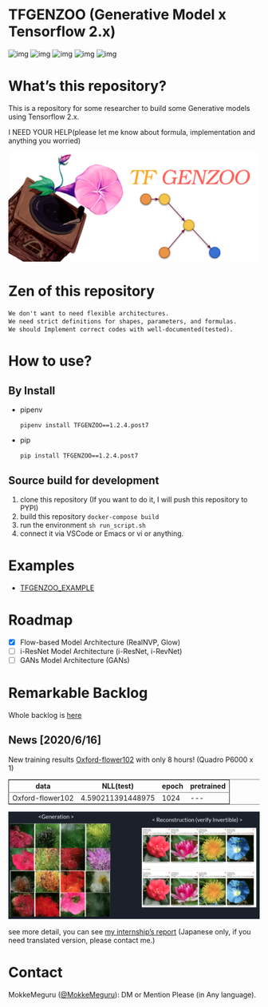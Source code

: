 # TFGENZOO (Generative Model x Tensorflow 2.x)

![img](https://github.com/MokkeMeguru/TFGENZOO/workflows/tensorflow%20test/badge.svg?branch=master)
![img](https://img.shields.io/badge/License-MIT-yellow.svg)
![img](https://img.shields.io/badge/python-3.7-blue.svg)
![img](https://img.shields.io/badge/tensorflow-%3E%3D2.2.0-brightgreen.svg)
![img](https://badge.fury.io/py/TFGENZOO.svg)

# What&rsquo;s this repository?

This is a repository for some researcher to build some Generative models using Tensorflow 2.x.

I NEED YOUR HELP(please let me know about formula, implementation and anything you worried)

![img](https://raw.githubusercontent.com/MokkeMeguru/TFGENZOO/master/docs/tfgenzoo_header.png)

# Zen of this repository

    We don't want to need flexible architectures.
    We need strict definitions for shapes, parameters, and formulas.
    We should Implement correct codes with well-documented(tested).

# How to use?

## By Install

- pipenv

      pipenv install TFGENZOO==1.2.4.post7

- pip

      pip install TFGENZOO==1.2.4.post7

## Source build for development

1.  clone this repository (If you want to do it, I will push this repository to PYPI)
2.  build this repository `docker-compose build`
3.  run the environment `sh run_script.sh`
4.  connect it via VSCode or Emacs or vi or anything.

# Examples

- [TFGENZOO_EXAMPLE](https://github.com/MokkeMeguru/TFGENZOO_EXAMPLE)

# Roadmap

- [x] Flow-based Model Architecture (RealNVP, Glow)
- [ ] i-ResNet Model Architecture (i-ResNet, i-RevNet)
- [ ] GANs Model Architecture (GANs)

# Remarkable Backlog

Whole backlog is [here](https://github.com/MokkeMeguru/TFGENZOO/wiki/Backlog)

## News [2020/6/16]

New training results [Oxford-flower102](https://www.tensorflow.org/datasets/catalog/oxford_flowers102) with only 8 hours! (Quadro P6000 x 1)

<table border="2" cellspacing="0" cellpadding="6" rules="groups" frame="hsides">

<colgroup>
<col  class="org-left" />

<col  class="org-right" />

<col  class="org-right" />

<col  class="org-left" />
</colgroup>
<thead>
<tr>
<th scope="col" class="org-left">data</th>
<th scope="col" class="org-right">NLL(test)</th>
<th scope="col" class="org-right">epoch</th>
<th scope="col" class="org-left">pretrained</th>
</tr>
</thead>

<tbody>
<tr>
<td class="org-left">Oxford-flower102</td>
<td class="org-right">4.590211391448975</td>
<td class="org-right">1024</td>
<td class="org-left">---</td>
</tr>
</tbody>
</table>

![img](https://raw.githubusercontent.com/MokkeMeguru/TFGENZOO/master/docs/oxford.png)

see more detail, you can see [my internship&rsquo;s report](https://docs.google.com/presentation/d/12z6MZizIsytLxUb2ly7vYorFiKruIGZ2ckQ0-By4b6s/edit?usp=sharing) (Japanese only, if you need translated version, please contact me.)

# Contact

MokkeMeguru ([@MokkeMeguru](https://twitter.com/MeguruMokke)): DM or Mention Please (in Any language).
